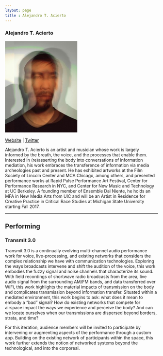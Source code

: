 ```yaml
---
layout: page
title : Alejandro T. Acierto
---
```

<h3>Alejandro T. Acierto</h3>
<img src="alejandro_5-238x300.jpg" />
<p><a href="http://alejandroacierto.com/" target="_blank">Website</a> | <a href="https://twitter.com/aacierto" target="_blank">Twitter</a></p>
<p>Alejandro T. Acierto is an artist and musician whose work is largely informed by the breath, the voice, and the processes that enable them. Interested in (re)asserting the body into conversations of information mediation, his work embraces the transference of information via media archeologies past and present. He has exhibited artworks at the Film Society of Lincoln Center and MCA Chicago, among others, and presented performance works at Rapid Pulse Performance Art Festival, Center for Performance Research in NYC, and Center for New Music and Technology at UC Berkeley. A founding member of Ensemble Dal Niente, he holds an MFA in New Media Arts from UIC and will be an Artist in Residence for Creative Practice in Critical Race Studies at Michigan State University starting Fall 2017.</p>

<hr />
<h2>Performing</h2>
<h3>Transmit 3.0</h3>
<p>Transmit 3.0 is a continually evolving multi-channel audio performance work for voice, live-processing, and existing networks that considers the complex relationship we have with communication technologies. Exploring the ways broadcasts intervene and shift the audition of the voice, this work embodies the fuzzy signal and noise channels that characterize its sound. With field recordings of shortwave radio broadcasts from the area, live audio signal from the surrounding AM/FM bands, and data transferred over WiFi, this work highlights the material impacts of transmission on the body and complicates transmission beyond information transfer. Situated within a mediated environment, this work begins to ask: what does it mean to embody a “bad” signal? How do existing networks that compete for airspace impact the ways we experience and perceive the body? And can we locate ourselves when our transmissions are dispersed beyond borders, strata, and time?</p>

<p>For this iteration, audience members will be invited to participate by intervening or augmenting aspects of the performance through a custom app. Building on the existing network of participants within the space, this work further extends the notion of networked systems beyond the technological, and into the corporeal.</p>